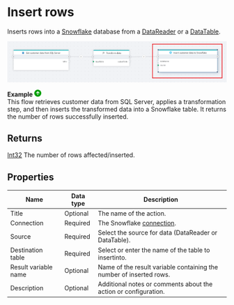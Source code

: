 # Insert rows

Inserts rows into a [Snowflake](https://docs.snowflake.com/en/user-guide-getting-started) database from a [DataReader](https://learn.microsoft.com/en-us/dotnet/api/system.data.idatareader) or a [DataTable](https://learn.microsoft.com/en-us/dotnet/api/system.data.datatable).

![img](../../../../images/flow/snowflake-insert-data.png)

**Example** ![img](../../../../images/strz.jpg)  
This flow retrieves customer data from SQL Server, applies a transformation step, and then inserts the transformed data into a Snowflake table. It returns the number of rows successfully inserted.

## Returns 

[Int32](https://learn.microsoft.com/en-us/dotnet/api/system.int32) The number of rows affected/inserted.


## Properties

| Name         | Data type       | Description                                       |
|--------------|-----------------|---------------------------------------------------|
| Title | Optional | The name of the action. |
| Connection | Required |  The Snowflake [connection](./connecting-to-snowflake.md). |
| Source | Required | Select the source for data (DataReader or DataTable). |
| Destination table | Required | Select or enter the name of the table to insertinto. |
| Result variable name | Optional | Name of the result variable containing the number of inserted rows. |
| Description | Optional | Additional notes or comments about the action or configuration. |

